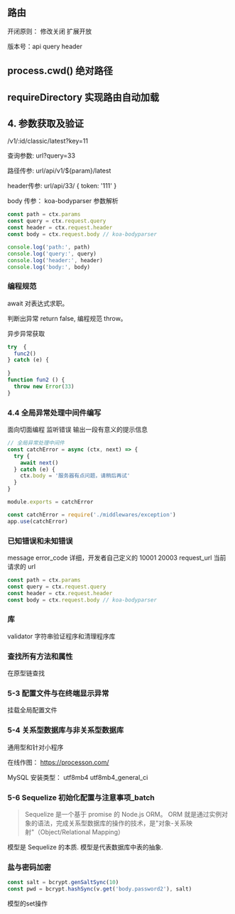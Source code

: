 ## 路由
开闭原则： 修改关闭 扩展开放

版本号：api query header

## process.cwd() 绝对路径

## requireDirectory 实现路由自动加载

## 4. 参数获取及验证

/v1/:id/classic/latest?key=11


查询参数: url?query=33

路径传参: url/api/v1/${param}/latest

header传参: url/api/33/
{
  token: '111'
}

body 传参： koa-bodyparser 参数解析

```javascript
const path = ctx.params
const query = ctx.request.query
const header = ctx.request.header
const body = ctx.request.body // koa-bodyparser

console.log('path:', path)
console.log('query:', query)
console.log('header:', header)
console.log('body:', body)
```

### 编程规范

await 对表达式求职。

判断出异常 return false, 编程规范 throw。

异步异常获取

```javascript
try  {
  func2()
} catch (e) {
  
}
function fun2 () {
  throw new Error(33)
}
```


### 4.4 全局异常处理中间件编写

面向切面编程
监听错误
输出一段有意义的提示信息
```javascript
// 全局异常处理中间件
const catchError = async (ctx, next) => {
  try {
    await next()
  } catch (e) {
    ctx.body = '服务器有点问题，请稍后再试'
  }
}

module.exports = catchError

const catchError = require('./middlewares/exception')
app.use(catchError)
```

### 已知错误和未知错误
message
error_code 详细，开发者自己定义的 10001 20003
request_url 当前请求的 url

```javascript
const path = ctx.params
const query = ctx.request.query
const header = ctx.request.header
const body = ctx.request.body // koa-bodyparser
```
  
### 库
validator 字符串验证程序和清理程序库

### 查找所有方法和属性
在原型链查找


### 5-3 配置文件与在终端显示异常

挂载全局配置文件

###  5-4 关系型数据库与非关系型数据库

通用型和针对小程序

在线作图：
https://processon.com/

MySQL 安装类型：
utf8mb4 utf8mb4_general_ci

### 5-6 Sequelize 初始化配置与注意事项_batch

> Sequelize 是一个基于 promise 的 Node.js ORM。
ORM 就是通过实例对象的语法，完成关系型数据库的操作的技术，是"对象-关系映射"（Object/Relational Mapping）

模型是 Sequelize 的本质. 模型是代表数据库中表的抽象. 

### 盐与密码加密
```javascript
const salt = bcrypt.genSaltSync(10)
const pwd = bcrypt.hashSync(v.get('body.password2'), salt)
```

模型的set操作